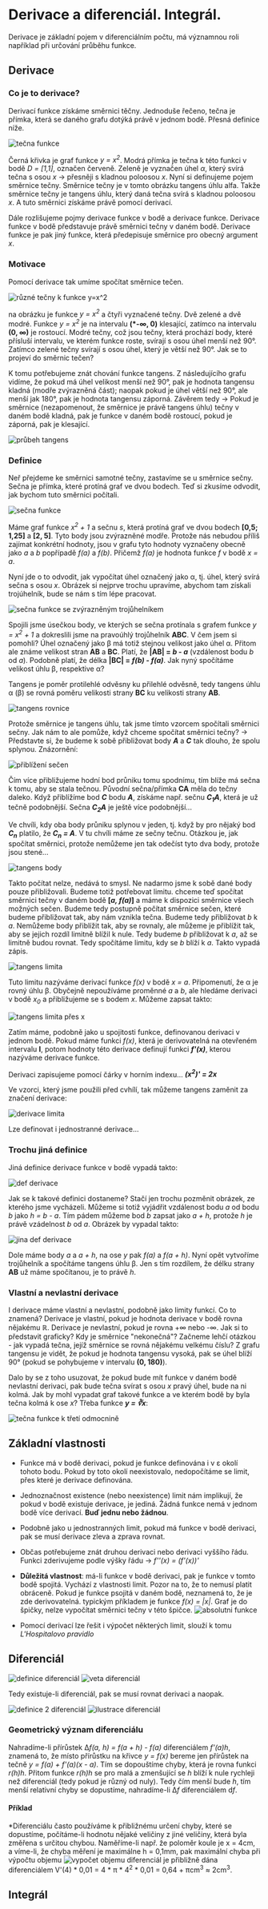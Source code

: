 # Derivace a diferenciál. Integrál.

Derivace je základní pojem v diferenciálním počtu, má významnou roli například při určování průběhu funkce.

## Derivace

### Co je to derivace?

Derivací funkce získáme směrnici těčny. Jednoduše řečeno, tečna je přímka, která se daného grafu dotýká právě v jednom bodě. Přesná definice níže.

![tečna funkce](https://github.com/HoundMarty/SZZ_2020/blob/master/Matematika/imgs/te%C4%8Dna_funkce.PNG)

Černá křivka je graf funkce *y = x<sup>2</sup>*. Modrá přímka je tečna k této funkci v bodě *D = [1,1]*, označen červeně. Zeleně je vyznačen úhel *&alpha;*, který svírá tečna s osou *x* -> přesněji s kladnou poloosou *x*. Nyní si definujeme pojem směrnice tečny. Směrnice tečny je v tomto obrázku tangens úhlu alfa. Takže směrnice tečny je tangens úhlu, který daná tečna svírá s kladnou poloosou *x*. A tuto směrnici získáme právě pomocí derivací.

Dále rozlišujeme pojmy derivace funkce v bodě a derivace funkce. Derivace funkce v bodě představuje právě směrnici tečny v daném bodě. Derivace funkce je pak jiný funkce, která předepisuje směrnice pro obecný argument *x*.

### Motivace
Pomocí derivace tak umíme spočítat směrnice tečen.

![různé tečny k funkce y=x^2](https://github.com/HoundMarty/SZZ_2020/blob/master/Matematika/imgs/r%C5%AFzn%C3%A9%20te%C4%8Dny%20k%20funkci..PNG)

na obrázku je funkce *y = x<sup>2</sup>* a čtyři vyznačené tečny. Dvě zelené a dvě modré. Funkce *y = x<sup>2</sup>* je na intervalu **(*-&infin;, 0)** klesající, zatímco na intervalu **(0, &infin;)** je rostoucí. Modré tečny, což jsou tečny, která prochází body, které přísluší intervalu, ve kterém funkce roste, svírají s osou úhel menší než 90°. Zatímco zelené tečny svírají s osou úhel, který je větší než 90°. Jak se to projeví do směrnic tečen?

K tomu potřebujeme znát chování funkce tangens. Z následujícího grafu vidíme, že pokud má úhel velikost menší než 90°, pak je hodnota tangensu kladná (modře zvýrazněná část); naopak pokud je úhel větší než 90°, ale menší jak 180°, pak je hodnota tangensu záporná. Závěrem tedy -> Pokud je směrnice (nezapomenout, že směrnice je právě tangens úhlu) tečny v daném bodě kladná, pak je funkce v daném bodě rostoucí, pokud je záporná, pak je klesající.

![průbeh tangens](https://github.com/HoundMarty/SZZ_2020/blob/master/Matematika/imgs/pr%C5%AFb%C4%9Bh%20tangens.PNG)

### Definice
Neř přejdeme ke směrnici samotné tečny, zastavíme se u směrnice sečny. Sečna je přímka, které protíná graf ve dvou bodech. Teď si zkusíme odvodit, jak bychom tuto směrnici počítali.

![sečna funkce](https://github.com/HoundMarty/SZZ_2020/blob/master/Matematika/imgs/se%C4%8Dna%20funkce.PNG)

Máme graf funkce *x<sup>2</sup> + 1* a sečnu *s*, která protíná graf ve dvou bodech **[0,5; 1,25]** a **[2, 5]**. Tyto body jsou zvýrazněné modře. Protože nás nebudou příliš zajímat konkrétní hodnoty, jsou v grafu tyto hodnoty vyznačeny obecně jako *a* a *b* popřípadě *f(a)* a *f(b)*. Přičemž *f(a)* je hodnota funkce *f* v bodě *x = a*. 

Nyní jde o to odvodit, jak vypočítat úhel označený jako &alpha;, tj. úhel, který svírá sečna s osou *x*. Obrázek si nejprve trochu upravíme, abychom tam získali trojúhelník, bude se nám s tím lépe pracovat.

![sečna funkce se zvýrazněným trojůhelníkem](https://github.com/HoundMarty/SZZ_2020/blob/master/Matematika/imgs/se%C4%8Dna%20funkce%20s%20troj%C5%AFheln%C3%ADkem.PNG)

Spojili jsme úsečkou body, ve kterých se sečna protínala s grafem funkce *y = x<sup>2</sup> + 1* a dokreslili jsme na pravoúhlý trojůhelník **ABC**. V čem jsem si pomohli? Úhel označený jako &beta; má totiž stejnou velikost jako úhel &alpha;. Přitom ale známe velikost stran **AB** a **BC**. Platí, že **|AB| = *b* - *a*** (vzdálenost bodu *b* od *a*). Podobně platí, že délka **|BC| = *f(b) - f(a)***. Jak nyný spočítáme velikost úhlu &beta;, respektive &alpha;?

Tangens je poměr protilehlé odvěsny ku přilehlé odvěsně, tedy tangens úhlu &alpha; (&beta;) se rovná poměru velikosti strany **BC** ku velikosti strany **AB**. 

![tangens rovnice](https://github.com/HoundMarty/SZZ_2020/blob/master/Matematika/imgs/tangens%20rovnice.PNG)

Protože směrnice je tangens úhlu, tak jsme tímto vzorcem spočítali směrnici sečny. Jak nám to ale pomůže, když chceme spočítat směrnici tečny? -> Představte si, že budeme k sobě přibližovat body ***A*** a ***C*** tak dlouho, že spolu splynou. Znázornění:

![přiblížení sečen](https://github.com/HoundMarty/SZZ_2020/blob/master/Matematika/imgs/p%C5%99ibl%C3%AD%C5%BEen%C3%AD%20se%C4%8Den.PNG)

Čím více přibližujeme hodní bod průniku tomu spodnímu, tím blíže má sečna k tomu, aby se stala tečnou. Původní sečna/přímka **CA** měla do tečny daleko. Když přiblížíme bod ***C*** bodu ***A***, získáme např. sečnu ***C<sub>1</sub>A***, která je už tečně podobnější. Sečna ***C<sub>2</sub>A*** je ještě více podobnější...

Ve chvíli, kdy oba body průniku splynou v jeden, tj. když by pro nějaký bod ***C<sub>n</sub>*** platilo, že ***C<sub>n</sub> = A***. V tu chvíli máme ze sečny tečnu. Otázkou je, jak spočítat směrnici, protože nemůžeme jen tak odečíst tyto dva body, protože jsou stené...

![tangens body](https://github.com/HoundMarty/SZZ_2020/blob/master/Matematika/imgs/tangens%20body.PNG)

Takto počítat nelze, nedává to smysl. Ne nadarmo jsme k sobě dané body pouze přibližovali. Budeme totiž potřebovat limitu. chceme teď spočítat směrnici tečny v daném bodě **[*a, f(a)*]** a máme k dispozici směrnice všech možných sečen. Budeme tedy postupně počítat směrnice sečen, které budeme přibližovat tak, aby nám vznikla tečna. Budeme tedy přibližovat *b* k *a*. Nemůžeme body přiblížit tak, aby se rovnaly, ale můžeme je přiblížit tak, aby se jejich rozdíl limitně blížil k nule. Tedy budeme *b* přibližovat k *a*, až se limitně budou rovnat. Tedy spočítáme limitu, kdy se *b* blíží k *a*. Takto vypadá zápis.

![tangens limita](https://github.com/HoundMarty/SZZ_2020/blob/master/Matematika/imgs/tangens%20limita.PNG)

Tuto limitu nazýváme derivací funkce *f(x)* v bodě *x = a*. Připomenutí, že &alpha; je rovný úhlu &beta;. Obyčejně nepoužíváme proměnné *a* a *b*, ale hledáme derivaci v bodě *x<sub>0</sub>* a přibližujeme se s bodem *x*. Můžeme zapsat takto:

![tangens limita přes x](https://github.com/HoundMarty/SZZ_2020/blob/master/Matematika/imgs/tangens%20limita%20p%C5%99es%20x.PNG)

Zatím máme, podobně jako u spojitosti funkce, definovanou derivaci v jednom bodě. Pokud máme funkci *f(x)*, která je derivovatelná na otevřeném intervalu **I**, potom hodnoty této derivace definují funkci ***f'(x)***, kterou nazýváme derivace funkce.

Derivaci zapisujeme pomocí čárky v horním indexu...
***(x<sup>2</sup>)' = 2x***

Ve vzorci, který jsme použili před cvhílí, tak můžeme tangens zaměnit za značení derivace:

![derivace limita](https://github.com/HoundMarty/SZZ_2020/blob/master/Matematika/imgs/derivace%20limita.PNG)

Lze definovat i jednostranné derivace...

### Trochu jiná definice

Jiná definice derivace funkce v bodě vypadá takto:

![def derivace](https://github.com/HoundMarty/SZZ_2020/blob/master/Matematika/imgs/def%20derivace.PNG)

Jak se k takové definici dostaneme? Stačí jen trochu pozměnit obrázek, ze kterého jsme vycházeli. Můžeme si totiž vyjádřit vzdálenost bodu *a* od bodu *b* jako *h = b - a*. Tím pádem můžeme bod *b* zapsat jako *a + h*, protože *h* je právě vzádelnost *b* od *a*. Obrázek by vypadal takto:

![jina def derivace](https://github.com/HoundMarty/SZZ_2020/blob/master/Matematika/imgs/jian%20def%20derivace.PNG)

Dole máme body *a* a *a + h*, na ose *y* pak *f(a)* a *f(a + h)*. Nyní opět vytvoříme trojůhelník a spočítáme tangens úhlu &beta;. Jen s tím rozdílem, že délku strany **AB** už máme spočítanou, je to právě *h*.

### Vlastní a nevlastní derivace
I derivace máme vlastní a nevlastní, podobně jako limity funkcí. Co to znamená? Derivace je vlastní, pokud je hodnota derivace v bodě rovna nějakému &#8477;. Derivace je nevlastní, pokud je rovna +&infin; nebo -&infin;. Jak si to představit graficky? Kdy je směrnice "nekonečná"? Začneme lehčí otázkou - jak vypadá tečna, jejíž směrnice se rovná nějakému velkému číslu? Z grafu tangensu je vidět, že pokud je hodnota tangensu vysoká, pak se úhel blíží 90° (pokud se pohybujeme v intervalu **(0, 180)**).

Dalo by se z toho usuzovat, že pokud bude mít funkce v daném bodě nevlastní derivaci, pak bude tečna svírat s osou *x* pravý úhel, bude na ni kolmá. Jak by mohl vypadat graf takové funkce a ve kterém bodě by byla tečna kolmá k ose *x*? Třeba funkce ***y = &#8731;x***:

![tečna funkce k třetí odmocnině](https://github.com/HoundMarty/SZZ_2020/blob/master/Matematika/imgs/te%C4%8Dna%20funkce%20k%20t%C5%99et%C3%AD%20mocnin%C4%9B.PNG)

## Základní vlastnosti
* Funkce má v bodě derivaci, pokud je funkce definována i v &epsilon; okolí tohoto bodu. Pokud by toto okolí neexistovalo, nedopočítáme se limit, přes které je derivace definována.
* Jednoznačnost existence (nebo neexistence) limit nám implikují, že pokud v bodě existuje derivace, je jediná. Žádná funkce nemá v jednom bodě více derivací. **Buď jednu nebo žádnou**.
* Podobně jako u jednostranných limit, pokud má funkce v bodě derivaci, pak se musí derivace zleva a zprava rovnat.
* Občas potřebujeme znát druhou derivaci nebo derivaci vyššího řádu. Funkci zderivujeme podle výšky řádu -> *f''(x) = (f'(x))'*
* **Důležitá vlastnost**: má-li funkce v bodě derivaci, pak je funkce v tomto bodě spojitá. Vychází z vlastnosti limit. Pozor na to, že to nemusí platit obráceně. Pokud je funkce psojitá v daném bodě, neznamená to, že je zde derivovatelná. typickým příkladem je funkce *f(x) = |x|*. Graf je do špičky, nelze vypočítat směrnici tečny v této špičce. ![absolutni funkce](https://github.com/HoundMarty/SZZ_2020/blob/master/Matematika/imgs/absolutni%20funkce.PNG)

* Pomocí derivací lze řešit i výpočet některých limit, slouží k tomu *L'Hospitalovo pravidlo*


## Diferenciál

![definice diferenciál](https://github.com/HoundMarty/SZZ_2020/blob/master/Matematika/imgs/def%20diferenci%C3%A1l.PNG)
![veta diferenciál](https://github.com/HoundMarty/SZZ_2020/blob/master/Matematika/imgs/veta%20diferencial.PNG)

Tedy existuje-li diferenciál, pak se musí rovnat derivaci a naopak.

![definice 2 diferenciál](https://github.com/HoundMarty/SZZ_2020/blob/master/Matematika/imgs/def.2%20diferenci%C3%A1l.PNG)
![ilustrace diferenciál](https://github.com/HoundMarty/SZZ_2020/blob/master/Matematika/imgs/ilustrace%20diferenci%C3%A1l.PNG)

### Geometrický význam diferenciálu
Nahradíme-li přírůstek &Delta;*f(a, h) = f(a + h) - f(a)* diferenciálem *f'(a)h*, znamená to, že místo přírůstku na křivce *y = f(x)* bereme jen přírůstek na tečně *y = f(a) + f'(a)(x - a)*. Tím se dopouštíme chyby, která je rovna funkci *r(h)h*. Přitom funkce *r(h)h* se pro malá a zmenšující se *h* blíží k nule rychleji než diferenciál (tedy pokud je různý od nuly). Tedy čím menší bude *h*, tím menší relativní chyby se dopustíme, nahradíme-li &Delta;*f* diferenciálem d*f*.

#### Příklad
*Diferenciálu často používáme k přibližnému určení chyby, které se dopustíme, počítáme-li hodnotu nějaké veličiny z jiné veličiny, která byla změřena s určitou chybou. Naměříme-li např. že poloměr koule je x = 4cm, a víme-li, že chyba měření je maximálne h = 0,1mm, pak maximální chyba při výpočtu objemu ![vypočet objemu diferenciál](https://github.com/HoundMarty/SZZ_2020/blob/master/Matematika/imgs/vypocet%20objemu%20diferenci%C3%A1l.PNG) 
je přibližně dána diferenciálem V'(4) * 0,01 = 4 * &pi; * 4<sup>2</sup> * 0,01 = 0,64 + &pi;cm<sup>3</sup> &asymp; 2cm<sup>3</sup>.


## Integrál
